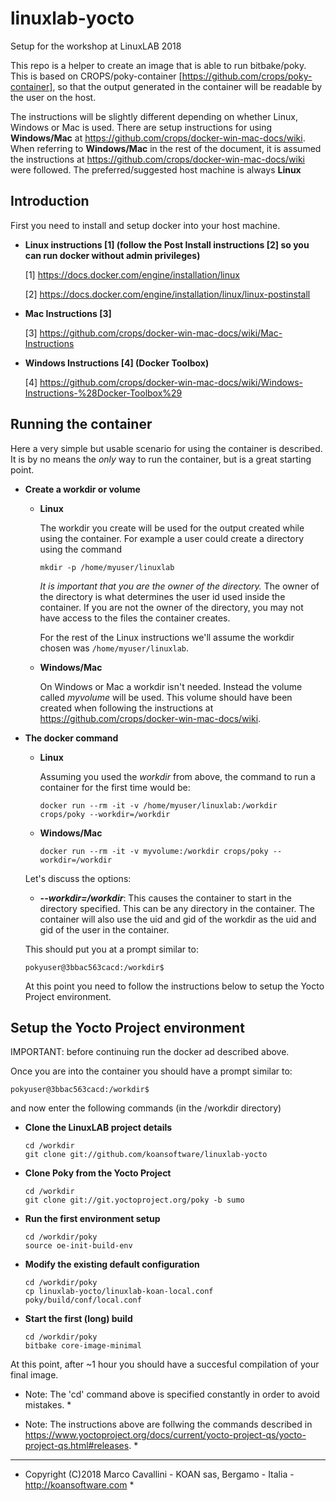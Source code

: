 # linuxlab-yocto

Setup for the workshop at LinuxLAB 2018

This repo is a helper to create an image that is able to run bitbake/poky. 
This is based on CROPS/poky-container [https://github.com/crops/poky-container], so that the output generated in the container will be readable by the user on the host.

The instructions will be slightly different depending on whether Linux, Windows or Mac is used. There are setup instructions for using **Windows/Mac** at https://github.com/crops/docker-win-mac-docs/wiki. When referring to **Windows/Mac** in the rest of the document, it is assumed the instructions at https://github.com/crops/docker-win-mac-docs/wiki were followed.
The preferred/suggested host machine is always **Linux**


Introduction
------------
First you need to install and setup docker into your host machine.

* **Linux instructions [1] (follow the Post Install instructions [2] so you can run docker without admin privileges)**

    [1] https://docs.docker.com/engine/installation/linux

    [2] https://docs.docker.com/engine/installation/linux/linux-postinstall

* **Mac Instructions [3]**

    [3] https://github.com/crops/docker-win-mac-docs/wiki/Mac-Instructions

* **Windows Instructions [4] (Docker Toolbox)**

    [4] https://github.com/crops/docker-win-mac-docs/wiki/Windows-Instructions-%28Docker-Toolbox%29


Running the container
---------------------
Here a very simple but usable scenario for using the container is described.
It is by no means the *only* way to run the container, but is a great starting
point.

* **Create a workdir or volume**
  * **Linux**

    The workdir you create will be used for the output created while using the container.
    For example a user could create a directory using the command
  
    ```
    mkdir -p /home/myuser/linuxlab
    ```

    *It is important that you are the owner of the directory.* The owner of the
    directory is what determines the user id used inside the container. If you
    are not the owner of the directory, you may not have access to the files the
    container creates.

    For the rest of the Linux instructions we'll assume the workdir chosen was
    `/home/myuser/linuxlab`.
    
  * **Windows/Mac**

    On Windows or Mac a workdir isn't needed. Instead the volume called *myvolume* will be used. This volume should have been created when following the instructions at https://github.com/crops/docker-win-mac-docs/wiki.


* **The docker command**
  * **Linux**

    Assuming you used the *workdir* from above, the command
    to run a container for the first time would be:

    ```
    docker run --rm -it -v /home/myuser/linuxlab:/workdir crops/poky --workdir=/workdir
    ```
    
  * **Windows/Mac**
  
    ```
    docker run --rm -it -v myvolume:/workdir crops/poky --workdir=/workdir
    ```

  Let's discuss the options:
  * **_--workdir=/workdir_**: This causes the container to start in the directory
    specified. This can be any directory in the container. The container will also use the uid and gid
    of the workdir as the uid and gid of the user in the container.

  This should put you at a prompt similar to:
  ```
  pokyuser@3bbac563cacd:/workdir$
  ```
  At this point you need to follow the instructions below to setup the Yocto Project environment.


Setup the Yocto Project environment
-----------------------------------

IMPORTANT: before continuing run the docker ad described above.

Once you are into the container you should have a prompt similar to:

  ```
  pokyuser@3bbac563cacd:/workdir$
  ```

and now enter the following commands (in the /workdir directory)


* **Clone the LinuxLAB project details**

  ```
  cd /workdir
  git clone git://github.com/koansoftware/linuxlab-yocto
  ```


* **Clone Poky from the Yocto Project**

  ```
  cd /workdir
  git clone git://git.yoctoproject.org/poky -b sumo
  ```

* **Run the first environment setup**

  ```
  cd /workdir/poky
  source oe-init-build-env
  ```

* **Modify the existing default configuration**

  ```
  cd /workdir/poky
  cp linuxlab-yocto/linuxlab-koan-local.conf poky/build/conf/local.conf
  ```

* **Start the first (long) build**

  ```
  cd /workdir/poky
  bitbake core-image-minimal
  ```

At this point, after ~1 hour you should have a succesful compilation of your final image.



* Note: The 'cd' command above is specified constantly in order to avoid mistakes. *

* Note: The instructions above are follwing the commands described in https://www.yoctoproject.org/docs/current/yocto-project-qs/yocto-project-qs.html#releases. *

----------

* Copyright (C)2018 Marco Cavallini - KOAN sas, Bergamo - Italia - <http://koansoftware.com> *

